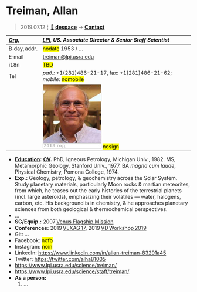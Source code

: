 # Treiman, Allan
> 2019.07.12 ┊ **[🚀](../index/index.md) [despace](index.md)** → **[Contact](contact.md)**

|*[Org.](contact.md)*|*[LPI](zz_lpi.md), US. Associate Director & Senior Staff Scientist*|
|:--|:--|
|B‑day, addr.| <mark>nodate</mark> 1953 / … |
|E‑mail| <treiman@lpi.usra.edu> |
|i18n| <mark>TBD</mark> |
|Tel|*раб.:* +1(281)486-21-17, fax: +1(281)486-21-62; *mobile:* <mark>nomobile</mark> |
|| [![](f/contact/t/treiman_001_photo_thumb.jpg)](f/contact/t/treiman_001_photo.jpg) <mark>nosign</mark> |

   - **[Education](edu.md):** **[CV](f/contact/t/treiman_001_cv.pdf).** PhD, Igneous Petrology, Michigan Univ., 1982. MS, Metamorphic Geology, Stanford Univ., 1977. BA *magna cum laude*, Physical Chemistry, Pomona College, 1974.
   - **Exp.:** Geology, petrology, & geochemistry across the Solar System. Study planetary materials, particularly Moon rocks & martian meteorites, from which, he teases out the early histories of the terrestrial planets (incl. large asteroids), emphasizing their volatiles — water, halogens, carbon, etc. His background is in chemistry, & he approaches planetary sciences from both geological & thermochemical perspectives.
   - …
   - **SC/Equip.:** 2007 [Venus Flagship Mission](venus_flagship_mission.md)
   - **Conferences:** 2019 [VEXAG 17](vexag_2019.md), 2019 [VD Workshop 2019](vdws2019.md)
   - Git: …
   - Facebook: <mark>nofb</mark>
   - Instagram: <mark>noin</mark>
   - LinkedIn: <https://www.linkedin.com/in/allan-treiman-83291a45>
   - Twitter: <https://twitter.com/alha81005>
   - <https://www.lpi.usra.edu/science/treiman/>
   - <https://www.lpi.usra.edu/science/staff/treiman/>
   - **As a person:**
      1. …
